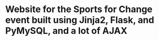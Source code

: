<h1>Website for the Sports for Change event built using Jinja2, Flask, and PyMySQL, and a lot of AJAX</h1>